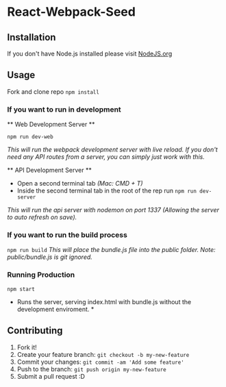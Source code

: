 # React-Webpack-Seed

## Installation
If you don't have Node.js installed please visit [NodeJS.org](https://nodejs.org/en/)

## Usage
Fork and clone repo
`npm install`

### If you want to run in development
** Web Development Server **

`npm run dev-web`

*This will run the webpack development server with live reload. If you don't need any API routes from a server, you can simply just work with this.*

** API Development Server **

* Open a second terminal tab *(Mac: CMD + T)*
* Inside the second terminal tab in the root of the rep run
`npm run dev-server`

*This will run the api server with nodemon on port 1337 (Allowing the server to auto refresh on save).*

### If you want to run the build process
`npm run build`
*This will place the bundle.js file into the public folder.
Note: public/bundle.js is git ignored.*

### Running Production ###
`npm start`
* Runs the server, serving index.html with bundle.js without the development enviroment. *


## Contributing
1. Fork it!
2. Create your feature branch: `git checkout -b my-new-feature`
3. Commit your changes: `git commit -am 'Add some feature'`
4. Push to the branch: `git push origin my-new-feature`
5. Submit a pull request :D
